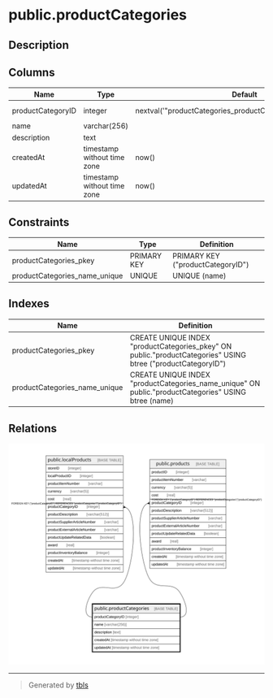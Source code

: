 # public.productCategories

## Description

## Columns

| Name | Type | Default | Nullable | Children | Parents | Comment |
| ---- | ---- | ------- | -------- | -------- | ------- | ------- |
| productCategoryID | integer | nextval('"productCategories_productCategoryID_seq"'::regclass) | false | [public.localProducts](public.localProducts.md) [public.products](public.products.md) |  |  |
| name | varchar(256) |  | false |  |  |  |
| description | text |  | true |  |  |  |
| createdAt | timestamp without time zone | now() | false |  |  |  |
| updatedAt | timestamp without time zone | now() | false |  |  |  |

## Constraints

| Name | Type | Definition |
| ---- | ---- | ---------- |
| productCategories_pkey | PRIMARY KEY | PRIMARY KEY ("productCategoryID") |
| productCategories_name_unique | UNIQUE | UNIQUE (name) |

## Indexes

| Name | Definition |
| ---- | ---------- |
| productCategories_pkey | CREATE UNIQUE INDEX "productCategories_pkey" ON public."productCategories" USING btree ("productCategoryID") |
| productCategories_name_unique | CREATE UNIQUE INDEX "productCategories_name_unique" ON public."productCategories" USING btree (name) |

## Relations

![er](public.productCategories.svg)

---

> Generated by [tbls](https://github.com/k1LoW/tbls)

